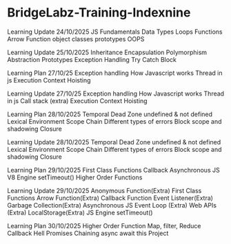 # BridgeLabz-Training-Indexnine

Learning Update
24/10/2025
JS Fundamentals
Data Types
Loops
Functions
Arrow Function
object classes prototypes 
OOPS

Learning Update 25/10/2025
Inheritance
Encapsulation
Polymorphism
Abstraction
Prototypes
Exception Handling
Try Catch Block


Learning Plan 27/10/25
Exception handling
How Javascript works
Thread in js
Execution Context
Hoisting


Learning Update 27/10/25
Exception handling
How Javascript works
Thread in js
Call stack (extra)
Execution Context
Hoisting

Learning Plan 28/10/2025
Temporal Dead Zone
undefined & not defined
Lexical Environment
Scope Chain
Different types of errors
Block scope and shadowing
Closure

Learning Update 28/10/2025
Temporal Dead Zone
undefined & not defined
Lexical Environment
Scope Chain
Different types of errors
Block scope and shadowing
Closure

Learning Plan 29/10/2025
First Class Functions
Callback
Asynchronous JS
V8 Engine
setTimeout()
Higher Order Functions

Learning Update 29/10/2025
Anonymous Function(Extra)
First Class Functions 
Arrow Function(Extra)
Callback Function
Event Listener(Extra)
Garbage Collection(Extra)
Asynchronous JS
Event Loop (Extra)
Web APIs (Extra)
LocalStorage(Extra)
JS Engine
setTimeout()

Learning Plan 30/10/2025
Higher Order Function 
Map, filter, Reduce
Callback Hell
Promises
Chaining
async await
this
Project